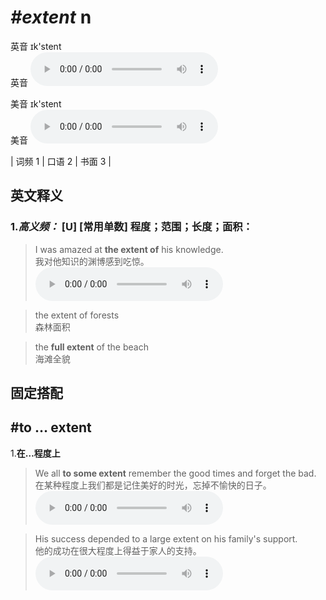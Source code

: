 # ***\#extent*** n
英音 ɪk'stent  
英音
<audio src="./media/extent-B.aac" controls="controls"></audio>

美音 ɪk'stent  
美音
<audio src="./media/extent.aac" controls="controls"></audio>



| 词频 1 | 口语 2 | 书面 3 |  

英文释义
---
### 1.*高义频：* **[U] [常用单数] 程度；范围；长度；面积：**  

 > I was amazed at **the extent of** his knowledge.  
 > 我对他知识的渊博感到吃惊。    
<audio src="./media/extent-1.aac" controls="controls"></audio>

 > the extent of forests  
 > 森林面积    

 > the **full extent** of the beach  
 > 海滩全貌    


固定搭配
---
## \#to … extent
1.**在…程度上**  

 > We all **to some extent** remember the good times and forget the bad.  
 > 在某种程度上我们都是记住美好的时光，忘掉不愉快的日子。    
<audio src="./media/We all to some extent remember the good times and forget the bad2_AAC.aac" controls="controls"></audio>

 > His success depended to a large extent on his family's support.  
 > 他的成功在很大程度上得益于家人的支持。    
<audio src="./media/His success depended to a large extent on his family's support2_AAC.aac" controls="controls"></audio>


